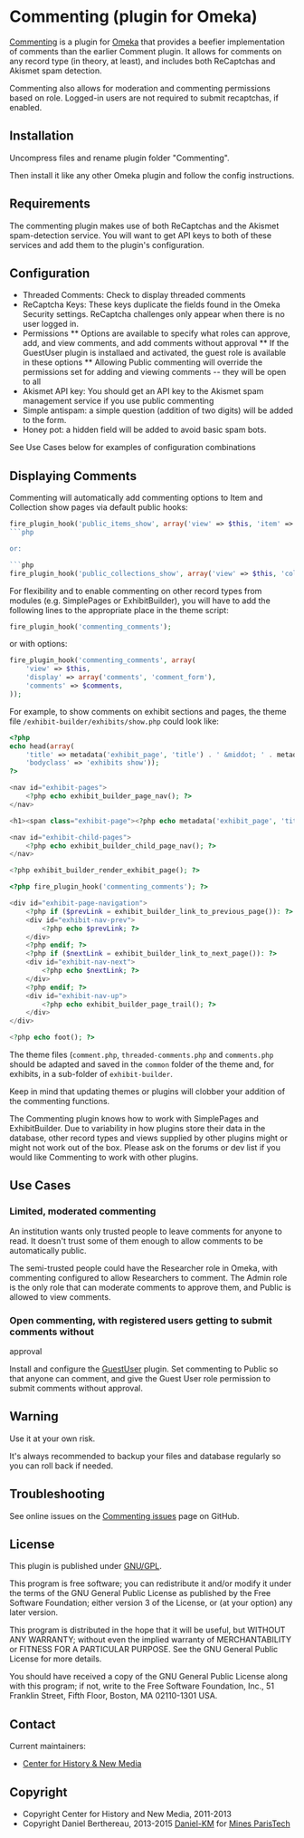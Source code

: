 Commenting (plugin for Omeka)
=============================


[Commenting] is a plugin for [Omeka] that provides a beefier implementation of
comments than the earlier Comment plugin. It allows for comments on any record
type (in theory, at least), and includes both ReCaptchas and Akismet spam
detection.

Commenting also allows for moderation and commenting permissions based on role.
Logged-in users are not required to submit recaptchas, if enabled.


Installation
------------

Uncompress files and rename plugin folder "Commenting".

Then install it like any other Omeka plugin and follow the config instructions.


Requirements
------------

The commenting plugin makes use of both ReCaptchas and the Akismet
spam-detection service. You will want to get API keys to both of these services
and add them to the plugin's configuration.


Configuration
-------------

* Threaded Comments: Check to display threaded comments
* ReCaptcha Keys: These keys duplicate the fields found in the Omeka Security
settings. ReCaptcha challenges only appear when there is no user logged in.
* Permissions
  ** Options are available to specify what roles can approve, add, and view
  comments, and add comments without approval
  ** If the GuestUser plugin is installaed and activated, the guest role is
  available in these options
  ** Allowing Public commenting will override the permissions set for adding and
  viewing comments -- they will be open to all
* Akismet API key: You should get an API key to the Akismet spam management
service if you use public commenting
* Simple antispam: a simple question (addition of two digits) will be added to
the form.
* Honey pot: a hidden field will be added to avoid basic spam bots.

See Use Cases below for examples of configuration combinations


Displaying Comments
-------------------

Commenting will automatically add commenting options to Item and Collection show
pages via default public hooks:

```php
fire_plugin_hook('public_items_show', array('view' => $this, 'item' => $item));
```php

or:

```php
fire_plugin_hook('public_collections_show', array('view' => $this, 'collection' => $collection));
```

For flexibility and to enable commenting on other record types from modules
(e.g. SimplePages or ExhibitBuilder), you will have to add the following lines
to the appropriate place in the theme script:

```php
fire_plugin_hook('commenting_comments');
```

or with options:

```php
fire_plugin_hook('commenting_comments', array(
    'view' => $this,
    'display' => array('comments', 'comment_form'),
    'comments' => $comments,
));
```

For example, to show comments on exhibit sections and pages, the theme file `/exhibit-builder/exhibits/show.php`
could look like:

```php
<?php
echo head(array(
    'title' => metadata('exhibit_page', 'title') . ' &middot; ' . metadata('exhibit', 'title'),
    'bodyclass' => 'exhibits show'));
?>

<nav id="exhibit-pages">
    <?php echo exhibit_builder_page_nav(); ?>
</nav>

<h1><span class="exhibit-page"><?php echo metadata('exhibit_page', 'title'); ?></h1>

<nav id="exhibit-child-pages">
    <?php echo exhibit_builder_child_page_nav(); ?>
</nav>

<?php exhibit_builder_render_exhibit_page(); ?>

<?php fire_plugin_hook('commenting_comments'); ?>

<div id="exhibit-page-navigation">
    <?php if ($prevLink = exhibit_builder_link_to_previous_page()): ?>
    <div id="exhibit-nav-prev">
        <?php echo $prevLink; ?>
    </div>
    <?php endif; ?>
    <?php if ($nextLink = exhibit_builder_link_to_next_page()): ?>
    <div id="exhibit-nav-next">
        <?php echo $nextLink; ?>
    </div>
    <?php endif; ?>
    <div id="exhibit-nav-up">
        <?php echo exhibit_builder_page_trail(); ?>
    </div>
</div>

<?php echo foot(); ?>
```

The theme files (`comment.php`, `threaded-comments.php` and `comments.php`
should be adapted and saved in the `common` folder of the theme and, for
exhibits, in a sub-folder of `exhibit-builder`.

Keep in mind that updating themes or plugins will clobber your addition of the
commenting functions.

The Commenting plugin knows how to work with SimplePages and ExhibitBuilder. Due
to variability in how plugins store their data in the database, other record
types and views supplied by other plugins might or might not work out of the
box. Please ask on the forums or dev list if you would like Commenting to work
with other plugins.


Use Cases
---------

### Limited, moderated commenting

An institution wants only trusted people to leave comments for anyone to read.
It doesn't trust some of them enough to allow comments to be automatically
public.

The semi-trusted people could have the Researcher role in Omeka, with commenting
configured to allow Researchers to comment.
The Admin role is the only role that can moderate comments to approve them, and
Public is allowed to view comments.

### Open commenting, with registered users getting to submit comments without
approval

Install and configure the [GuestUser] plugin. Set commenting to Public so that
anyone can comment, and give the Guest User role permission to submit comments
without approval.


Warning
-------

Use it at your own risk.

It's always recommended to backup your files and database regularly so you can
roll back if needed.


Troubleshooting
---------------

See online issues on the [Commenting issues] page on GitHub.


License
-------

This plugin is published under [GNU/GPL].

This program is free software; you can redistribute it and/or modify it under
the terms of the GNU General Public License as published by the Free Software
Foundation; either version 3 of the License, or (at your option) any later
version.

This program is distributed in the hope that it will be useful, but WITHOUT
ANY WARRANTY; without even the implied warranty of MERCHANTABILITY or FITNESS
FOR A PARTICULAR PURPOSE. See the GNU General Public License for more
details.

You should have received a copy of the GNU General Public License along with
this program; if not, write to the Free Software Foundation, Inc.,
51 Franklin Street, Fifth Floor, Boston, MA 02110-1301 USA.


Contact
-------

Current maintainers:
* [Center for History & New Media]


Copyright
---------

* Copyright Center for History and New Media, 2011-2013
* Copyright Daniel Berthereau, 2013-2015 [Daniel-KM] for [Mines ParisTech]


[Omeka]: https://omeka.org
[Commenting]: https://github.com/omeka/plugin-Commenting
[Commenting issues]: https://omeka.org/forums/forum/plugins
[GuestUser]: https://github.com/omeka/plugin-GuestUser
[GNU/GPL]: https://www.gnu.org/licenses/gpl-3.0.html
[Center for History & New Media]: http://chnm.gmu.edu
[Daniel-KM]: https://github.com/Daniel-KM "Daniel Berthereau"
[Mines ParisTech]: http://bib.mines-paristech.fr

